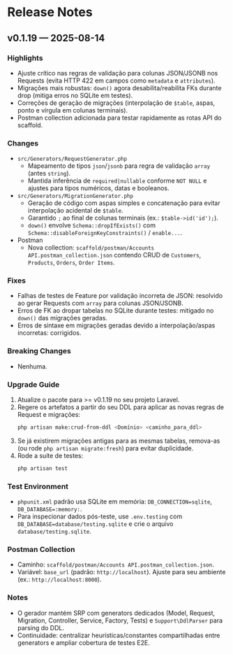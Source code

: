 # Release Notes

## v0.1.19 — 2025-08-14

### Highlights
- Ajuste crítico nas regras de validação para colunas JSON/JSONB nos Requests (evita HTTP 422 em campos como `metadata` e `attributes`).
- Migrações mais robustas: `down()` agora desabilita/reabilita FKs durante drop (mitiga erros no SQLite em testes).
- Correções de geração de migrações (interpolação de `$table`, aspas, ponto e vírgula em colunas terminais).
- Postman collection adicionada para testar rapidamente as rotas API do scaffold.

### Changes
- `src/Generators/RequestGenerator.php`
  - Mapeamento de tipos `json`/`jsonb` para regra de validação `array` (antes `string`).
  - Mantida inferência de `required|nullable` conforme `NOT NULL` e ajustes para tipos numéricos, datas e booleanos.
- `src/Generators/MigrationGenerator.php`
  - Geração de código com aspas simples e concatenação para evitar interpolação acidental de `$table`.
  - Garantido `;` ao final de colunas terminais (ex.: `$table->id('id');`).
  - `down()` envolve `Schema::dropIfExists()` com `Schema::disableForeignKeyConstraints()` / `enable...`.
- Postman
  - Nova collection: `scaffold/postman/Accounts API.postman_collection.json` contendo CRUD de `Customers`, `Products`, `Orders`, `Order Items`.

### Fixes
- Falhas de testes de Feature por validação incorreta de JSON: resolvido ao gerar Requests com `array` para colunas JSON/JSONB.
- Erros de FK ao dropar tabelas no SQLite durante testes: mitigado no `down()` das migrações geradas.
- Erros de sintaxe em migrações geradas devido a interpolação/aspas incorretas: corrigidos.

### Breaking Changes
- Nenhuma.

### Upgrade Guide
1. Atualize o pacote para >= v0.1.19 no seu projeto Laravel.
2. Regere os artefatos a partir do seu DDL para aplicar as novas regras de Request e migrações:
   ```bash
   php artisan make:crud-from-ddl <Domínio> <caminho_para_ddl>
   ```
3. Se já existirem migrações antigas para as mesmas tabelas, remova-as (ou rode `php artisan migrate:fresh`) para evitar duplicidade.
4. Rode a suíte de testes:
   ```bash
   php artisan test
   ```

### Test Environment
- `phpunit.xml` padrão usa SQLite em memória: `DB_CONNECTION=sqlite`, `DB_DATABASE=:memory:`.
- Para inspecionar dados pós-teste, use `.env.testing` com `DB_DATABASE=database/testing.sqlite` e crie o arquivo `database/testing.sqlite`.

### Postman Collection
- Caminho: `scaffold/postman/Accounts API.postman_collection.json`.
- Variável: `base_url` (padrão: `http://localhost`). Ajuste para seu ambiente (ex.: `http://localhost:8000`).

### Notes
- O gerador mantém SRP com generators dedicados (Model, Request, Migration, Controller, Service, Factory, Tests) e `Support\DdlParser` para parsing do DDL.
- Continuidade: centralizar heurísticas/constantes compartilhadas entre generators e ampliar cobertura de testes E2E.
